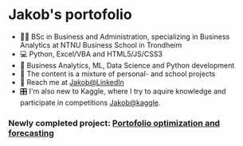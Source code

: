

<h1> Jakob's portofolio </h1>
<ul>
  <li>👨‍🎓 BSc in Business and Administration, specializing in Business Analytics at NTNU Business School in Trondheim</li>
  <li>💻 Python, Excel/VBA and HTML5/JS/CSS3</li>
  <li>🧠 Business Analytics, ML, Data Science and Python development </li>
  <li>🎒 The content is a mixture of personal- and school projects</li>
  <li>🔗 Reach me at <a href='https://www.linkedin.com/in/jakob-lindstr%C3%B8m/'> Jakob@LinkedIn </a></li>
  <li> 🎛️ I'm also new to Kaggle, where I try to aquire knowledge and participate in competitions <a href='https://www.kaggle.com/jakoblindstroem'>Jakob@kaggle</a>.</li>
</ul>

<h3> Newly completed project: <a href='https://github.com/DataJakob/Personal-projects/blob/main/PortofolioOptimizationForecasting.ipynb'>Portofolio optimization and forecasting </a></h3>
